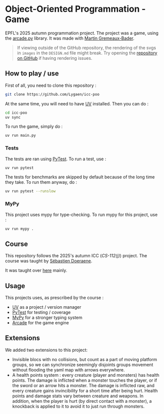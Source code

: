 # Object-Oriented Programmation - Game

EPFL's 2025 autumn programmation project. The project was a game, using the [arcade.py](https://api.arcade.academy/en/stable/) library. It was made with [Martin Gremeaux-Bader](https://people.epfl.ch/martin.gremeaux-bader).

> If viewing outside of the GitHub repository, the rendering of the svgs in `images` in the `DESIGN.md` file might break.
> Try opening the [repository on GitHub](https://github.com/Lygaen/icc-poo) if having rendering issues.

## How to play / use
First of all, you need to clone this repository :
```sh
git clone https://github.com/Lygaen/icc-poo
```

At the same time, you will need to have [UV](https://astral.sh/uv/) installed. Then you can do :
```sh
cd icc-poo
uv sync
```

To run the game, simply do :
```sh
uv run main.py
```

### Tests
The tests are ran using [PyTest](https://pytest.org/). To run a test, use :
```sh
uv run pytest
```

The tests for benchmarks are skipped by default because of the long time they take. To run them anyway, do :
```sh
uv run pytest --runslow
```

### MyPy
This project uses mypy for type-checking. To run mypy for this project, use :
```sh
uv run mypy .
```

## Course
This repository follows the 2025's autumn ICC (*CS-112(j)*) project. The course was taught by [Sébastien Doeraene](https://people.epfl.ch/sebastien.doeraene).

It was taught over [here](https://epfl-cs-112-ma.github.io/) mainly.

## Usage
This projects uses, as prescribed by the course :
- [UV](https://astral.sh/uv/) as a project / version manager
- [PyTest](https://pytest.org/) for testing / coverage
- [MyPy](https://mypy-lang.org/) for a stronger typing system
- [Arcade](https://api.arcade.academy/en/latest/index.html) for the game engine

## Extensions
We added two extensions to this project:
- Invisible blocs with no collisions, but count as a part of moving platform groups, so we can synchronize seemingly disjoints groups movement without flooding the yaml map with arrows everywhere.
- A health points system : every creature (player and monsters) has health points. The damage is inflicted when a monster touches the player, or if the sword or an arrow hits a monster. The damage is inflicted raw, and every creature gains invincibility for a short time after being hurt. Health points and damage stats vary between creature and weapons. In addition, when the player is hurt (by direct contact with a monster), a knockback is applied to it to avoid it to just run through monsters.